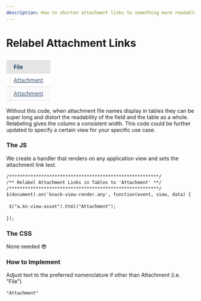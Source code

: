 ```yaml
---
description: How to shorten attachment links to something more readable
---
```


# Relabel Attachment Links

![Attachment links](../../.gitbook/assets/image%20%2859%29.png)

Without this code, when attachment file names display in tables they can be super long and distort the readability of the field and the table as a whole. Relabeling gives the column a consistent width. This code could be further updated to specify a certain view for your specific use case.

### The JS

We create a handler that renders on any application view and sets the attachment link text.

```text
/********************************************************/
/** Relabel Attachment Links in Tables to 'Attachment' **/
/********************************************************/
$(document).on('knack-view-render.any', function(event, view, data) {
 
 $("a.kn-view-asset").html("Attachment"); 
 
});
```

### The CSS

None needed 😎

### How to Implement

Adjust text to the preferred nomenclature if other than Attachment \(i.e. "File"\)

```text
"Attachment"
```





